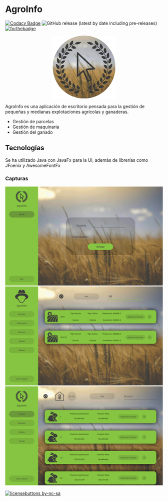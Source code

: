 # AgroInfo
[![Codacy Badge](https://app.codacy.com/project/badge/Grade/6b04a9c74d7f49008b36d948094017e0#center)](https://www.codacy.com?utm_source=github.com&utm_medium=referral&utm_content=hcastc00/AgroInfo&utm_campaign=Badge_Grade)  ![GitHub release (latest by date including pre-releases)](https://img.shields.io/github/v/release/hcastc00/AgroInfo?include_prereleases&style=flat-square#center) [![forthebadge](https://forthebadge.com/images/badges/works-on-my-machine.svg#center)](https://forthebadge.com)

<p align=center>
  <img width="200" height="200" src="resources/ico.png" >
</p>

AgroInfo es una aplicación de escritorio pensada para la gestión de pequeñas y medianas explotaciones agrícolas y ganaderas.

-   Gestión de parcelas
-   Gestión de maquinaria
-   Gestión del ganado

## Tecnologías

Se ha utilizado Java con JavaFx para la UI, además de librerías como JFoenix y AwesomeFontFx

### Capturas

<p align="center">
  <img  src="git/example.png">
  <img  src="git/exampleAgri.png">
  <img  src="git/exampleGan.png">
</p>

[![licensebuttons by-nc-sa](https://licensebuttons.net/l/by-nc-sa/3.0/88x31.png)](https://creativecommons.org/licenses/by-nc-sa/4.0)
